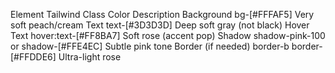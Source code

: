 Element	Tailwind Class	Color Description
Background	bg-[#FFFAF5]	Very soft peach/cream
Text	text-[#3D3D3D]	Deep soft gray (not black)
Hover Text	hover:text-[#FF8BA7]	Soft rose (accent pop)
Shadow	shadow-pink-100 or shadow-[#FFE4EC]	Subtle pink tone
Border (if needed)	border-b border-[#FFDDE6]	Ultra-light rose
